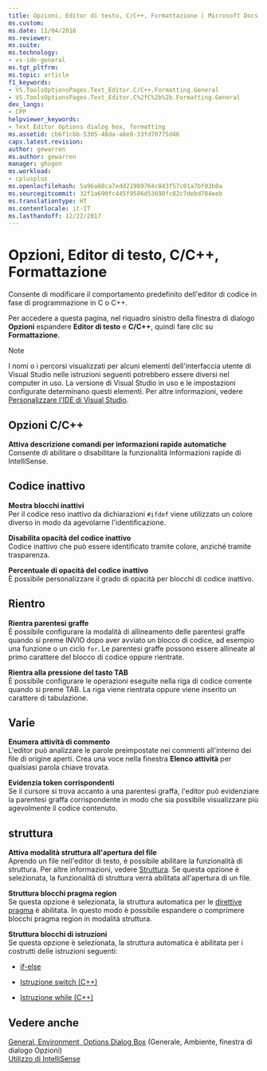 ```yaml
---
title: Opzioni, Editor di testo, C/C++, Formattazione | Microsoft Docs
ms.custom: 
ms.date: 11/04/2016
ms.reviewer: 
ms.suite: 
ms.technology:
- vs-ide-general
ms.tgt_pltfrm: 
ms.topic: article
f1_keywords:
- VS.ToolsOptionsPages.Text_Editor.C/C++.Formatting.General
- VS.ToolsOptionsPages.Text_Editor.C%2fC%2b%2b.Formatting.General
dev_langs:
- CPP
helpviewer_keywords:
- Text Editor Options dialog box, formatting
ms.assetid: cb6f1cbb-5305-48da-a8e8-33fd70775d46
caps.latest.revision: 
author: gewarren
ms.author: gewarren
manager: ghogen
ms.workload:
- cplusplus
ms.openlocfilehash: 5a96a88ca7edd21989764c843f57c01a7bf03b0a
ms.sourcegitcommit: 32f1a690fc445f9586d53698fc82c7debd784eeb
ms.translationtype: HT
ms.contentlocale: it-IT
ms.lasthandoff: 12/22/2017
---
```

# <a name="options-text-editor-cc-formatting"></a>Opzioni, Editor di testo, C/C++, Formattazione
Consente di modificare il comportamento predefinito dell'editor di codice in fase di programmazione in C o C++.  
  
 Per accedere a questa pagina, nel riquadro sinistro della finestra di dialogo **Opzioni** espandere **Editor di testo** e **C/C++**, quindi fare clic su **Formattazione**.  
  
> [!NOTE]
>  I nomi o i percorsi visualizzati per alcuni elementi dell'interfaccia utente di Visual Studio nelle istruzioni seguenti potrebbero essere diversi nel computer in uso. La versione di Visual Studio in uso e le impostazioni configurate determinano questi elementi. Per altre informazioni, vedere [Personalizzare l'IDE di Visual Studio](../../ide/personalizing-the-visual-studio-ide.md).  
  
## <a name="cc-options"></a>Opzioni C/C++  
 **Attiva descrizione comandi per informazioni rapide automatiche**  
 Consente di abilitare o disabilitare la funzionalità Informazioni rapide di IntelliSense.  
  
## <a name="inactive-code"></a>Codice inattivo  
 **Mostra blocchi inattivi**  
 Per il codice reso inattivo da dichiarazioni `#ifdef` viene utilizzato un colore diverso in modo da agevolarne l'identificazione.  
  
 **Disabilita opacità del codice inattivo**  
 Codice inattivo che può essere identificato tramite colore, anziché tramite trasparenza.  
  
 **Percentuale di opacità del codice inattivo**  
 È possibile personalizzare il grado di opacità per blocchi di codice inattivo.  
  
## <a name="indentation"></a>Rientro  
 **Rientra parentesi graffe**  
 È possibile configurare la modalità di allineamento delle parentesi graffe quando si preme INVIO dopo aver avviato un blocco di codice, ad esempio una funzione o un ciclo `for`. Le parentesi graffe possono essere allineate al primo carattere del blocco di codice oppure rientrate.  
  
 **Rientra alla pressione del tasto TAB**  
 È possibile configurare le operazioni eseguite nella riga di codice corrente quando si preme TAB. La riga viene rientrata oppure viene inserito un carattere di tabulazione.  
  
## <a name="miscellaneous"></a>Varie  
 **Enumera attività di commento**  
 L'editor può analizzare le parole preimpostate nei commenti all'interno dei file di origine aperti. Crea una voce nella finestra **Elenco attività** per qualsiasi parola chiave trovata.  
  
 **Evidenzia token corrispondenti**  
 Se il cursore si trova accanto a una parentesi graffa, l'editor può evidenziare la parentesi graffa corrispondente in modo che sia possibile visualizzare più agevolmente il codice contenuto.  
  
## <a name="outlining"></a>struttura  
 **Attiva modalità struttura all'apertura del file**  
 Aprendo un file nell'editor di testo, è possibile abilitare la funzionalità di struttura. Per altre informazioni, vedere [Struttura](../../ide/outlining.md). Se questa opzione è selezionata, la funzionalità di struttura verrà abilitata all'apertura di un file.  
  
 **Struttura blocchi pragma region**  
 Se questa opzione è selezionata, la struttura automatica per le [direttive pragma](/cpp/preprocessor/pragma-directives-and-the-pragma-keyword) è abilitata. In questo modo è possibile espandere o comprimere blocchi pragma region in modalità struttura.  
  
 **Struttura blocchi di istruzioni**  
 Se questa opzione è selezionata, la struttura automatica è abilitata per i costrutti delle istruzioni seguenti:  
  
-   [if-else](/dotnet/csharp/language-reference/keywords/if-else)  
  
-   [Istruzione switch (C++)](/cpp/cpp/switch-statement-cpp)  
  
-   [Istruzione while (C++)](/cpp/cpp/while-statement-cpp)  
  
## <a name="see-also"></a>Vedere anche  
 [General, Environment, Options Dialog Box](../../ide/reference/general-environment-options-dialog-box.md)  (Generale, Ambiente, finestra di dialogo Opzioni)  
 [Utilizzo di IntelliSense](../../ide/using-intellisense.md)